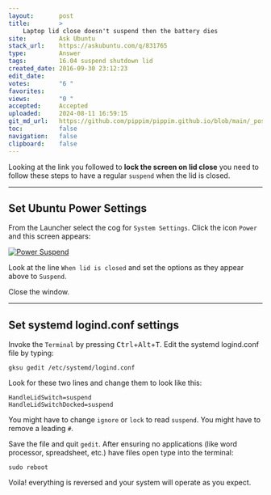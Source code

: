 ```yaml
---
layout:       post
title:        >
    Laptop lid close doesn't suspend then the battery dies
site:         Ask Ubuntu
stack_url:    https://askubuntu.com/q/831765
type:         Answer
tags:         16.04 suspend shutdown lid
created_date: 2016-09-30 23:12:23
edit_date:    
votes:        "6 "
favorites:    
views:        "0 "
accepted:     Accepted
uploaded:     2024-08-11 16:59:15
git_md_url:   https://github.com/pippim/pippim.github.io/blob/main/_posts/2016/2016-09-30-Laptop-lid-close-doesn_t-suspend-then-the-battery-dies.md
toc:          false
navigation:   false
clipboard:    false
---
```


Looking at the link you followed to **lock the screen on lid close** you need to follow these steps to have a regular `suspend` when the lid is closed.


----------


## Set Ubuntu Power Settings


From the Launcher select the cog for `System Settings`. Click the icon `Power` and this screen appears:

[![Power Suspend][1]][1]

Look at the line `When lid is closed` and set the options as they appear above to `Suspend`.

Close the window.

----------


## Set systemd logind.conf settings


Invoke the `Terminal` by pressing <kbd>Ctrl</kbd>+<kbd>Alt</kbd>+<kbd>T</kbd>. Edit the systemd logind.conf file by typing:

``` 
gksu gedit /etc/systemd/logind.conf
```

Look for these two lines and change them to look like this:

``` 
HandleLidSwitch=suspend
HandleLidSwitchDocked=suspend
```

You might have to change `ignore` or `lock` to read `suspend`. You might have to remove a leading `#`.

Save the file and quit `gedit`. After ensuring no applications (like word processor, spreadsheet, etc.) have files open type into the terminal:

``` 
sudo reboot
```

Voila! everything is reversed and your system will operate as you expect.


  [1]: https://pippim.github.io/assets/img/posts/2016/eZgVI.png
